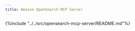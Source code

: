```yaml
---
title: Amazon OpenSearch MCP Server
---
```


{%include "../../src/opensearch-mcp-server/README.md"%}
